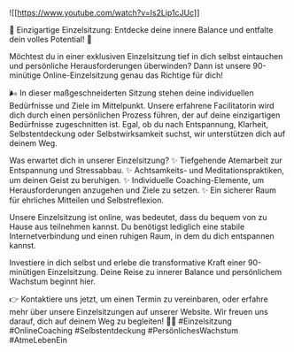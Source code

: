 ![[https://www.youtube.com/watch?v=Is2Lip1cJUc]]

🌟 Einzigartige Einzelsitzung: Entdecke deine innere Balance und entfalte dein volles Potential! 🌟

Möchtest du in einer exklusiven Einzelsitzung tief in dich selbst eintauchen und persönliche Herausforderungen überwinden? Dann ist unsere 90-minütige Online-Einzelsitzung genau das Richtige für dich!

🌬️ In dieser maßgeschneiderten Sitzung stehen deine individuellen Bedürfnisse und Ziele im Mittelpunkt. Unsere erfahrene Facilitatorin wird dich durch einen persönlichen Prozess führen, der auf deine einzigartigen Bedürfnisse zugeschnitten ist. Egal, ob du nach Entspannung, Klarheit, Selbstentdeckung oder Selbstwirksamkeit suchst, wir unterstützen dich auf deinem Weg.

Was erwartet dich in unserer Einzelsitzung?
✨ Tiefgehende Atemarbeit zur Entspannung und Stressabbau.
✨ Achtsamkeits- und Meditationspraktiken, um deinen Geist zu beruhigen.
✨ Individuelle Coaching-Elemente, um Herausforderungen anzugehen und Ziele zu setzen.
✨ Ein sicherer Raum für ehrliches Mitteilen und Selbstreflexion.

Unsere Einzelsitzung ist online, was bedeutet, dass du bequem von zu Hause aus teilnehmen kannst. Du benötigst lediglich eine stabile Internetverbindung und einen ruhigen Raum, in dem du dich entspannen kannst.

Investiere in dich selbst und erlebe die transformative Kraft einer 90-minütigen Einzelsitzung. Deine Reise zu innerer Balance und persönlichem Wachstum beginnt hier.

👉 Kontaktiere uns jetzt, um einen Termin zu vereinbaren, oder erfahre mehr über unsere Einzelsitzungen auf unserer Website. Wir freuen uns darauf, dich auf deinem Weg zu begleiten! 🌿💖 #Einzelsitzung #OnlineCoaching #Selbstentdeckung #PersönlichesWachstum #AtmeLebenEin
